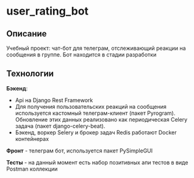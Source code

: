 # user_rating_bot

## Описание
Учебный проект: чат-бот для телеграм, отслеживающий реакции на сообщения в группе.
Бот находится в стадии разработки

## Технологии
**Бэкенд**:
* Api на Django Rest Framework
* Для получения пользовательских реакций на сообщения используется кастомный телеграм-клиент (пакет Pyrogram). Обновление этих данных реализовано как периодическая Celery задача (пакет django-celery-beat).
* Бэкенд, воркер Selery и брокер задач Redis работают Docker контейнерах


**Фронт** - телеграм бот, используется пакет PySimpleGUI


**Тесты** - на данный момент есть набор позитивных апи тестов в виде Postman коллекции   

